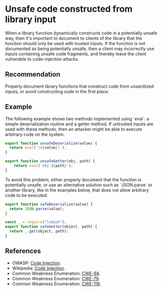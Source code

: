 # Unsafe code constructed from library input
When a library function dynamically constructs code in a potentially unsafe way, then it's important to document to clients of the library that the function should only be used with trusted inputs. If the function is not documented as being potentially unsafe, then a client may incorrectly use inputs containing unsafe code fragments, and thereby leave the client vulnerable to code-injection attacks.


## Recommendation
Properly document library functions that construct code from unsanitized inputs, or avoid constructing code in the first place.


## Example
The following example shows two methods implemented using \`eval\`: a simple deserialization routine and a getter method. If untrusted inputs are used with these methods, then an attacker might be able to execute arbitrary code on the system.


```javascript
export function unsafeDeserialize(value) {
  return eval(`(${value})`);
}

export function unsafeGetter(obj, path) {
    return eval(`obj.${path}`);
}

```
To avoid this problem, either properly document that the function is potentially unsafe, or use an alternative solution such as \`JSON.parse\` or another library, like in the examples below, that does not allow arbitrary code to be executed.


```javascript
export function safeDeserialize(value) {
  return JSON.parse(value);
}

const _ = require("lodash");
export function safeGetter(object, path) {
  return _.get(object, path);
}

```

## References
* OWASP: [Code Injection](https://www.owasp.org/index.php/Code_Injection).
* Wikipedia: [Code Injection](https://en.wikipedia.org/wiki/Code_injection).
* Common Weakness Enumeration: [CWE-94](https://cwe.mitre.org/data/definitions/94.html).
* Common Weakness Enumeration: [CWE-79](https://cwe.mitre.org/data/definitions/79.html).
* Common Weakness Enumeration: [CWE-116](https://cwe.mitre.org/data/definitions/116.html).
